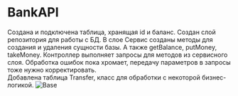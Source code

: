 # BankAPI
Создана и подключена таблица, хранящая id и баланс.
Создан слой репозитория для работы с БД.
В слое Сервис созданы методы для создания и удаления сущности базы. А также getBalance, putMoney, takeMoney.
Контроллер выполняет запросы для методов из сервисного слоя.
Обработка ошибок пока хромает, передачу параметров в запросы тоже нужно корректировать.  
Добавлена таблица Transfer, класс для обработки с некоторой бизнес-логикой.
![Base](https://user-images.githubusercontent.com/94552119/199223255-5ea761ba-07c3-4e63-979d-6df58b76ccfa.jpg)
